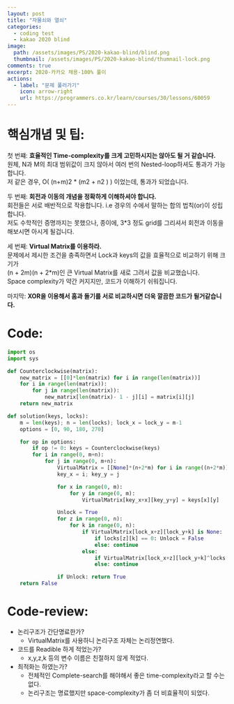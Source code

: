 ```yaml
---
layout: post
title: "자물쇠와 열쇠"
categories:
  - coding test
  - kakao 2020 blind
image:
  path: /assets/images/PS/2020-kakao-blind/blind.png
  thumbnail: /assets/images/PS/2020-kakao-blind/thumnail-lock.png
comments: true
excerpt: 2020-카카오 채용-100% 풀이
actions:
  - label: "문제 풀러가기"
    icon: arrow-right
    url: https://programmers.co.kr/learn/courses/30/lessons/60059
---
```


# 핵심개념 및 팁:

첫 번쨰: **효율적인 Time-complexity를 크게 고민하시지는 않아도 될 거 같습니다.**<br/>
원체, N과 M의 최대 범위값이 크지 않아서 여러 번의 Nested-loop하셔도 통과가 가능합니다.<br/>
저 같은 경우, O( (n+m)2 * (m2 + n2 ) ) 이었는데, 통과가 되었습니다.<br/>

두 번째: **회전과 이동의 개념을 정확하게 이해하셔야 합니다.**<br/>
회전들은 서로 배반적으로 작용합니다. i.e 경우의 수에서 말하는 합의 법칙(or)이 성립합니다.<br/>
저도 수학적인 증명까지는 못했으나, 종이에, 3*3 정도 grid를 그리셔서 회전과 이동을 해보시면 아시게 될겁니다.<br/>

세 번째: **Virtual Matrix를 이용하라.**<br/>
문제에서 제시한 조건을 충족하면서 Lock과 keys의 값을 효율적으로 비교하기 위해 크기가<br/>
(n + 2m)(n + 2*m)인 큰 Virtual Matrix를 새로 그려서 값을 비교했습니다.<br/>
Space complexity가 약간 커지지만, 코드가 이해하기 쉬워집니다.<br/>

마지막: **XOR을 이용해서 홈과 돌기를 서로 비교하시면 더욱 깔끔한 코드가 될거같습니다.**<br/>

# Code:
```python
import os
import sys

def Counterclockwise(matrix):
    new_matrix = [[0]*len(matrix) for i in range(len(matrix))]
    for i in range(len(matrix)):
        for j in range(len(matrix)):
            new_matrix[len(matrix)- 1 - j][i] = matrix[i][j]
    return new_matrix

def solution(keys, locks):
    m = len(keys); n = len(locks); lock_x = lock_y = m-1
    options = [0, 90, 180, 270]

    for op in options:
        if op != 0: keys = Counterclockwise(keys)
        for i in range(0, m+n):
            for j in range(0, m+n):
                VirtualMatrix = [[None]*(n+2*m) for i in range((n+2*m))]
                key_x = i; key_y = j

                for x in range(0, m):
                    for y in range(0, m):
                        VirtualMatrix[key_x+x][key_y+y] = keys[x][y]

                Unlock = True
                for z in range(0, n):
                    for k in range(0, n):
                        if VirtualMatrix[lock_x+z][lock_y+k] is None:
                            if locks[z][k] == 0: Unlock = False
                            else: continue
                        else:
                            if VirtualMatrix[lock_x+z][lock_y+k]^locks[z][k] != 1: Unlock = False
                            else: continue

                if Unlock: return True
    return False
  ```

# Code-review:
  * 논리구조가 간단명료한가?
    * VirtualMatrix를 사용하니 논리구조 자체는 논리정연했다.
  * 코드를 Readible 하게 적었는가?
    * x,y,z,k 등의 변수 이름은 친절하지 않게 적었다.
  * 최적화는 하였는가?
    * 전체적인 Complete-search를 해야해서 좋은 time-complexity라고 할 수는 없다.<br/>
    * 논리구조는 명료했지만 space-complexity가 좀 더 비효율적이 되었다.
